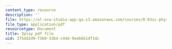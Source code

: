 ```yaml
---
content_type: resource
description: ''
file: https://ol-ocw-studio-app-qa.s3.amazonaws.com/courses/8-03sc-physics-iii-vibrations-and-waves-fall-2016/375dd2d9f56033bdc44d9ee66b1df1dc_T2n6fVybLcU.pdf
file_type: application/pdf
resourcetype: Document
title: 3play pdf file
uid: 375dd2d9-f560-33bd-c44d-9ee66b1df1dc
---
```

